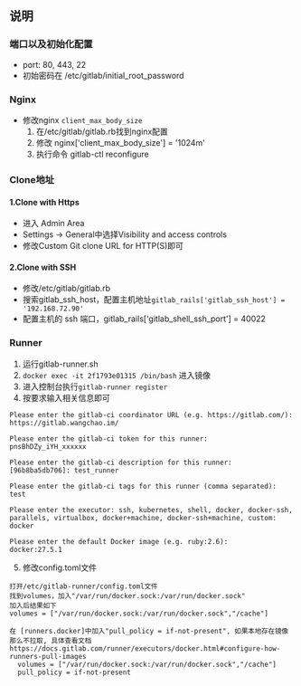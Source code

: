 ## 说明

### 端口以及初始化配置
  * port: 80, 443, 22
  * 初始密码在 /etc/gitlab/initial_root_password

### Nginx
  * 修改nginx `client_max_body_size`
    1. 在/etc/gitlab/gitlab.rb找到nginx配置
    2. 修改 nginx['client_max_body_size'] = '1024m'
    3. 执行命令 gitlab-ctl reconfigure

### Clone地址
#### 1.Clone with Https
  * 进入 Admin Area
  * Settings -> General中选择Visibility and access controls
  * 修改Custom Git clone URL for HTTP(S)即可

#### 2.Clone with SSH
  * 修改/etc/gitlab/gitlab.rb
  * 搜索gitlab_ssh_host，配置主机地址`gitlab_rails['gitlab_ssh_host'] = '192.168.72.90'`
  * 配置主机的 ssh 端口，gitlab_rails['gitlab_shell_ssh_port'] = 40022


### Runner
  1. 运行gitlab-runner.sh
  2. `docker exec -it 2f1793e01315 /bin/bash` 进入镜像
  3. 进入控制台执行`gitlab-runner register`
  4. 按要求输入相关信息即可
  ```
  Please enter the gitlab-ci coordinator URL (e.g. https://gitlab.com/):
  https://gitlab.wangchao.im/

  Please enter the gitlab-ci token for this runner:
  pnsBhDZy_iYH_xxxxxx

  Please enter the gitlab-ci description for this runner:
  [96b8ba5db706]: test_runner

  Please enter the gitlab-ci tags for this runner (comma separated):
  test

  Please enter the executor: ssh, kubernetes, shell, docker, docker-ssh, parallels, virtualbox, docker+machine, docker-ssh+machine, custom:
  docker

  Please enter the default Docker image (e.g. ruby:2.6):
  docker:27.5.1

  ```
  5. 修改config.toml文件
  ```
  打开/etc/gitlab-runner/config.toml文件
  找到volumes，加入"/var/run/docker.sock:/var/run/docker.sock"
  加入后结果如下
  volumes = ["/var/run/docker.sock:/var/run/docker.sock","/cache"]

  在 [runners.docker]中加入"pull_policy = if-not-present", 如果本地存在镜像那么不拉取, 具体查看文档https://docs.gitlab.com/runner/executors/docker.html#configure-how-runners-pull-images
    volumes = ["/var/run/docker.sock:/var/run/docker.sock","/cache"]
    pull_policy = if-not-present
  ```

